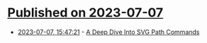 # [Published on 2023-07-07](index.md)

* [2023-07-07, 15:47:21](https://lobste.rs/s/sjosoz/deep_dive_into_svg_path_commands) - [A Deep Dive Into SVG Path Commands](https://www.nan.fyi/svg-paths)
